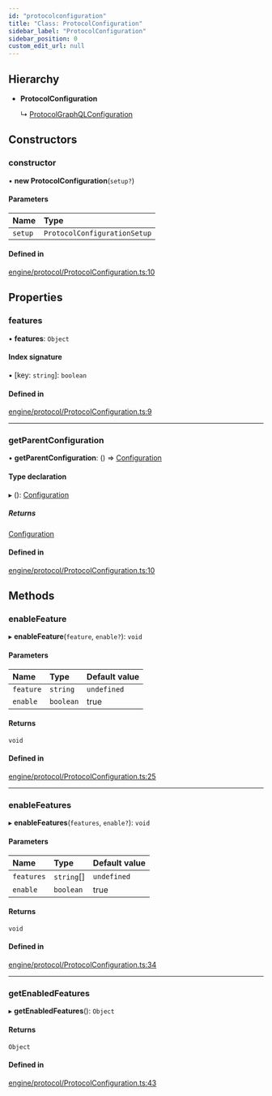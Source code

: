 ```yaml
---
id: "protocolconfiguration"
title: "Class: ProtocolConfiguration"
sidebar_label: "ProtocolConfiguration"
sidebar_position: 0
custom_edit_url: null
---
```


## Hierarchy

- **ProtocolConfiguration**

  ↳ [ProtocolGraphQLConfiguration](protocolgraphqlconfiguration.md)

## Constructors

### constructor

• **new ProtocolConfiguration**(`setup?`)

#### Parameters

| Name | Type |
| :------ | :------ |
| `setup` | `ProtocolConfigurationSetup` |

#### Defined in

[engine/protocol/ProtocolConfiguration.ts:10](https://github.com/Enubia/shyft/blob/da240ce/src/engine/protocol/ProtocolConfiguration.ts#L10)

## Properties

### features

• **features**: `Object`

#### Index signature

▪ [key: `string`]: `boolean`

#### Defined in

[engine/protocol/ProtocolConfiguration.ts:9](https://github.com/Enubia/shyft/blob/da240ce/src/engine/protocol/ProtocolConfiguration.ts#L9)

___

### getParentConfiguration

• **getParentConfiguration**: () => [Configuration](configuration.md)

#### Type declaration

▸ (): [Configuration](configuration.md)

##### Returns

[Configuration](configuration.md)

#### Defined in

[engine/protocol/ProtocolConfiguration.ts:10](https://github.com/Enubia/shyft/blob/da240ce/src/engine/protocol/ProtocolConfiguration.ts#L10)

## Methods

### enableFeature

▸ **enableFeature**(`feature`, `enable?`): `void`

#### Parameters

| Name | Type | Default value |
| :------ | :------ | :------ |
| `feature` | `string` | `undefined` |
| `enable` | `boolean` | true |

#### Returns

`void`

#### Defined in

[engine/protocol/ProtocolConfiguration.ts:25](https://github.com/Enubia/shyft/blob/da240ce/src/engine/protocol/ProtocolConfiguration.ts#L25)

___

### enableFeatures

▸ **enableFeatures**(`features`, `enable?`): `void`

#### Parameters

| Name | Type | Default value |
| :------ | :------ | :------ |
| `features` | `string`[] | `undefined` |
| `enable` | `boolean` | true |

#### Returns

`void`

#### Defined in

[engine/protocol/ProtocolConfiguration.ts:34](https://github.com/Enubia/shyft/blob/da240ce/src/engine/protocol/ProtocolConfiguration.ts#L34)

___

### getEnabledFeatures

▸ **getEnabledFeatures**(): `Object`

#### Returns

`Object`

#### Defined in

[engine/protocol/ProtocolConfiguration.ts:43](https://github.com/Enubia/shyft/blob/da240ce/src/engine/protocol/ProtocolConfiguration.ts#L43)
